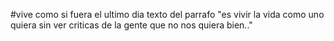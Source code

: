 #vive como si fuera el ultimo dia
texto del parrafo "es vivir la vida como uno quiera sin ver criticas de la gente que no nos quiera bien.."